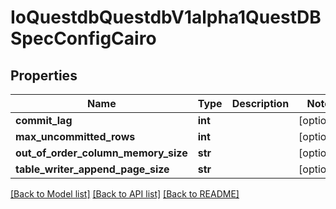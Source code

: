 # IoQuestdbQuestdbV1alpha1QuestDBSpecConfigCairo

## Properties
Name | Type | Description | Notes
------------ | ------------- | ------------- | -------------
**commit_lag** | **int** |  | [optional] 
**max_uncommitted_rows** | **int** |  | [optional] 
**out_of_order_column_memory_size** | **str** |  | [optional] 
**table_writer_append_page_size** | **str** |  | [optional] 

[[Back to Model list]](../README.md#documentation-for-models) [[Back to API list]](../README.md#documentation-for-api-endpoints) [[Back to README]](../README.md)


